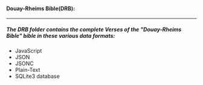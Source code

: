 #### Douay-Rheims Bible(DRB):
----
##### The DRB folder contains the complete Verses of the "Douay-Rheims Bible" bible in these various data formats:
* JavaScript
* JSON
* JSONC
* Plain-Text
* SQLite3 database